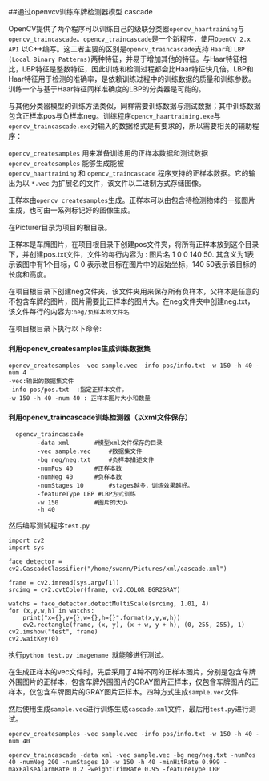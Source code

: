 ##通过openvcv训练车牌检测器模型 cascade 

OpenCV提供了两个程序可以训练自己的级联分类器`opencv_haartraining`与`opencv_traincascade`。`opencv_traincascade`是一个新程序，使用`OpenCV 2.x API` 以C++编写。这二者主要的区别是`opencv_traincascade`支持 `Haar`和 `LBP (Local Binary Patterns)`两种特征，并易于增加其他的特征。与Haar特征相比，LBP特征是整数特征，因此训练和检测过程都会比Haar特征快几倍。LBP和Haar特征用于检测的准确率，是依赖训练过程中的训练数据的质量和训练参数。训练一个与基于Haar特征同样准确度的LBP的分类器是可能的。


与其他分类器模型的训练方法类似，同样需要训练数据与测试数据；其中训练数据包含正样本pos与负样本neg。训练程序`opencv_haartraining.exe`与`opencv_traincascade.exe`对输入的数据格式是有要求的，所以需要相关的辅助程序：

`opencv_createsamples` 用来准备训练用的正样本数据和测试数据`opencv_createsamples` 能够生成能被`opencv_haartraining` 和 `opencv_traincascade` 程序支持的正样本数据。它的输出为以 `*.vec` 为扩展名的文件，该文件以二进制方式存储图像。


  正样本由`opencv_createsamples`生成。正样本可以由包含待检测物体的一张图片生成，也可由一系列标记好的图像生成。 
  
  在Picturer目录为项目的根目录。
  
  正样本是车牌图片，在项目根目录下创建pos文件夹，将所有正样本放到这个目录下，并创建pos.txt文件，文件的每行内容为 : 图片名 1 0 0 140 50. 其含义为1表示该图中有1个目标，0 0 表示改目标在图片中的起始坐标，140 50表示该目标的长度和高度。
  
  在项目根目录下创建neg文件夹，该文件夹用来保存所有负样本，父样本是任意的不包含车牌的图片，图片需要比正样本的图片大。在neg文件夹中创建neg.txt，该文件每行的内容为:`neg/负样本的文件名`  
  
  
  在项目根目录下执行以下命令: 
   
#### 利用opencv_createsamples生成训练数据集
   
  ```
  opencv_createsamples -vec sample.vec -info pos/info.txt -w 150 -h 40 -num 4
  -vec:输出的数据集文件  
  -info pos/pos.txt  :指定正样本文件。
  -w 150 -h 40 -num 40 : 正样本图片大小和数量  
  ```
  
#### 利用opencv_traincascade训练检测器（以xml文件保存） 
	
```  
  opencv_traincascade 
  		-data xml 		#模型xml文件保存的目录
  		-vec sample.vec 	#数据集文件
  		-bg neg/neg.txt 	#负样本描述文件
  		-numPos 40		#正样本数
  		-numNeg 40 		#负样本数
  		-numStages 10		#stages越多，训练效果越好。
  		-featureType LBP #LBP方式训练
  		-w 150 			#图片的大小
  		-h 40 
```

然后编写测试程序`test.py`


```
import cv2 
import sys 

face_detector = cv2.CascadeClassifier("/home/swann/Pictures/xml/cascade.xml")

frame = cv2.imread(sys.argv[1])
srcimg = cv2.cvtColor(frame, cv2.COLOR_BGR2GRAY)

watchs = face_detector.detectMultiScale(srcimg, 1.01, 4)
for (x,y,w,h) in watchs:
    print("x={},y={},w={},h={}".format(x,y,w,h))
    cv2.rectangle(frame, (x, y), (x + w, y + h), (0, 255, 255), 1)
cv2.imshow("test", frame)
cv2.waitKey(0)
```

执行`python test.py imagename `就能够进行测试。


在生成正样本的vec文件时，先后采用了4种不同的正样本图片，分别是包含车牌外围图片的正样本，包含车牌外围图片的GRAY图片正样本，仅包含车牌图片的正样本，仅包含车牌图片的GRAY图片正样本。四种方式生成`sample.vec`文件.

然后使用生成`sample.vec`进行训练生成`cascade.xml`文件，最后用`test.py`进行测试。 

```
opencv_createsamples -vec sample.vec -info pos/info.txt -w 150 -h 40 -num 40

opencv_traincascade -data xml -vec sample.vec -bg neg/neg.txt -numPos 40 -numNeg 200 -numStages 10 -w 150 -h 40 -minHitRate 0.999 -maxFalseAlarmRate 0.2 -weightTrimRate 0.95 -featureType LBP
```